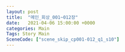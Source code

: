 ```yaml
---
layout: post
title:  "메인_회상_001~012장"
date:   2021-04-06 15:00:00 +0000
categories: Main
Tags: Story Main
SceneCode: ["scene_skip_cp001-012_q1_s10"]
---
```

